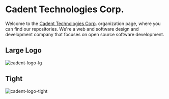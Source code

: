# Cadent Technologies Corp.

Welcome to the [Cadent Technologies Corp](https://cadent.com/). organization page, where you can find our repositories. We're a web and software design and development company that focuses on open source software development.

## Large Logo

![cadent-logo-lg](https://github.com/cadentcom/.github/assets/37887507/1dd71008-2c52-4e70-834b-6e6bcc34cc1b)

## Tight

![cadent-logo-tight](https://github.com/cadentcom/.github/assets/37887507/da54f631-115b-4cca-9d4b-6df5046ae188)
